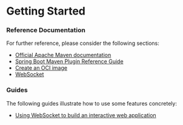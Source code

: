 # Getting Started

### Reference Documentation
For further reference, please consider the following sections:

* [Official Apache Maven documentation](https://maven.apache.org/guides/index.html)
* [Spring Boot Maven Plugin Reference Guide](https://docs.spring.io/spring-boot/docs/3.1.10-SNAPSHOT/maven-plugin/reference/html/)
* [Create an OCI image](https://docs.spring.io/spring-boot/docs/3.1.10-SNAPSHOT/maven-plugin/reference/html/#build-image)
* [WebSocket](https://docs.spring.io/spring-boot/docs/3.1.10-SNAPSHOT/reference/htmlsingle/index.html#messaging.websockets)

### Guides
The following guides illustrate how to use some features concretely:

* [Using WebSocket to build an interactive web application](https://spring.io/guides/gs/messaging-stomp-websocket/)

